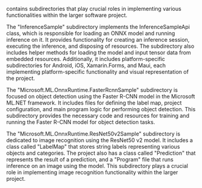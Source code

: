 contains subdirectories that play crucial roles in implementing various functionalities within the larger software project. 

The "InferenceSample" subdirectory implements the InferenceSampleApi class, which is responsible for loading an ONNX model and running inference on it. It provides functionality for creating an inference session, executing the inference, and disposing of resources. The subdirectory also includes helper methods for loading the model and input tensor data from embedded resources. Additionally, it includes platform-specific subdirectories for Android, iOS, Xamarin.Forms, and Maui, each implementing platform-specific functionality and visual representation of the project.

The "Microsoft.ML.OnnxRuntime.FasterRcnnSample" subdirectory is focused on object detection using the Faster R-CNN model in the Microsoft ML.NET framework. It includes files for defining the label map, project configuration, and main program logic for performing object detection. This subdirectory provides the necessary code and resources for training and running the Faster R-CNN model for object detection tasks.

The "Microsoft.ML.OnnxRuntime.ResNet50v2Sample" subdirectory is dedicated to image recognition using the ResNet50 v2 model. It includes a class called "LabelMap" that stores string labels representing various objects and categories. The project also has a class called "Prediction" that represents the result of a prediction, and a "Program" file that runs inference on an image using the model. This subdirectory plays a crucial role in implementing image recognition functionality within the larger project.